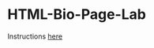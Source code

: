 # HTML-Bio-Page-Lab

Instructions [here](https://gist.github.com/froilan-miranda/c143d51aa225414c1607502b09e1ed5b)
